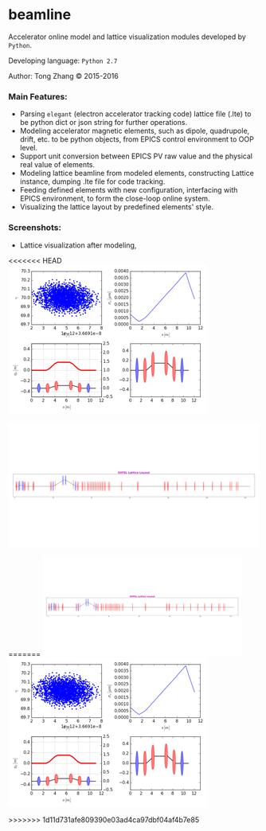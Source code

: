 # beamline

Accelerator online model and lattice visualization modules developed by <code>Python</code>.

Developing language: <code>Python 2.7</code>

Author: Tong Zhang &copy; 2015-2016

### Main Features:

*  Parsing <code>elegant</code> (electron accelerator tracking code) lattice file (.lte) to be
   python dict or json string for further operations.
*  Modeling accelerator magnetic elements, such as dipole, quadrupole, drift, etc. to be python
   objects, from EPICS control environment to OOP level.
*  Support unit conversion between EPICS PV raw value and the physical real value of elements.
*  Modeling lattice beamline from modeled elements, constructing Lattice instance, 
   dumping .lte file for code tracking.
*  Feeding defined elements with new configuration, interfacing with EPICS environment, to form
   the close-loop online system.
*  Visualizing the lattice layout by predefined elements' style.

### Screenshots:

* Lattice visualization after modeling,

<p>
<<<<<<< HEAD
    <img src=/contrib/demo1_screenshot.png?raw=true alt="tracking output" width="400"></img>
</p>

<p>
    <img src=/contrib/sxfel_lattice_layout.png?raw=true alt="sxfel lattice" width="800"></img>
</p>
=======
    <img src=/contrib/sxfel_lattice_layout.png?raw=true alt="sxfel lattice" width="400"></img>
    <img src=/contrib/demo1_screenshot.png?raw=true alt="tracking output" width="400"></img>
</p>
>>>>>>> 1d11d731afe809390e03ad4ca97dbf04af4b7e85
